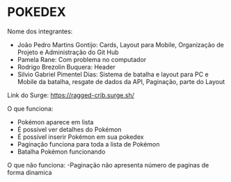 # POKEDEX

Nome dos integrantes: 
- João Pedro Martins Gontijo: Cards, Layout para Mobile, Organização de Projeto e Administração do Git Hub
- Pamela Rane: Com problema no computador
- Rodrigo Brezolin Buquera: Header
- Silvio Gabriel Pimentel Dias: Sistema de batalha e layout para PC e Mobile da batalha, resgate de dados da API, Paginação, parte do Layout
 

Link do Surge: https://ragged-crib.surge.sh/

O que funciona:

 - Pokémon aparece em lista
 - É possivel ver detalhes do Pokémon
 - É possível inserir Pokémon em sua pokedex
 - Paginação funciona para toda a lista de Pokémon
 - Batalha Pokémon funcionando
 
O que não funciona: 
 -Paginação não apresenta número de paginas de forma dinamica
